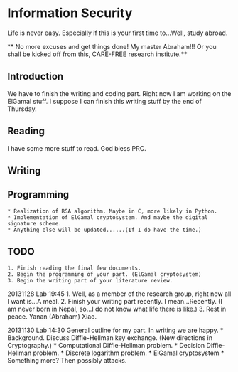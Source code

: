 # Information Security #
Life is never easy. Especially if this is your first time to...Well,
study abroad.

** No more excuses and get things done! My master Abraham!!! Or you
   shall be kicked off from this, CARE-FREE research institute.**



## Introduction ##
We have to finish the writing and coding part. Right now I am working
on the ElGamal stuff. I suppose I can finish this writing stuff by the
end of Thursday.



## Reading ##
I have some more stuff to read. God bless PRC.

## Writing ##

## Programming ##
    * Realization of RSA algorithm. Maybe in C, more likely in Python.
    * Implementation of ElGamal cryptosystem. And maybe the digital
    signature scheme.
    * Anything else will be updated......(If I do have the time.)

## TODO ##
    1. Finish reading the final few documents.
    2. Begin the programming of your part. (ElGamal cryptosystem)
    3. Begin the writing part of your literature review.

20131128 Lab 19:45
    1. Well, as a member of the research group, right now all I want
       is...A meal.
    2. Finish your writing part recently. I mean...Recently. (I am never
    born in Nepal, so...I do not know what life there is like.)
    3. Rest in peace. Yanan (Abraham) Xiao.

20131130 Lab 14:30
    General outline for my part. In writing we are happy.
    * Background. Discuss Diffie-Hellman key exchange. (New directions
      in Cryptography.)
    * Computational Diffie-Hellman problem.
    * Decision Diffie-Hellman problem.
    * Discrete logarithm problem.
    * ElGamal cryptosystem
    * Something more? Then possibly attacks.
